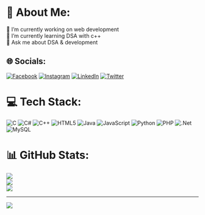 # 💫 About Me:
🔭 I’m currently working on  web development<br>🌱 I’m currently learning DSA with c++<br>💬 Ask me about DSA & development<br>


## 🌐 Socials:
[![Facebook](https://img.shields.io/badge/Facebook-%231877F2.svg?logo=Facebook&logoColor=white)](https://facebook.com/ashwini.deo.77) [![Instagram](https://img.shields.io/badge/Instagram-%23E4405F.svg?logo=Instagram&logoColor=white)](https://instagram.com/deo.ashwini) [![LinkedIn](https://img.shields.io/badge/LinkedIn-%230077B5.svg?logo=linkedin&logoColor=white)](https://linkedin.com/in/ashwini-deo-b36260227/) [![Twitter](https://img.shields.io/badge/Twitter-%231DA1F2.svg?logo=Twitter&logoColor=white)](https://twitter.com/@ASHWINIDEO80350) 

# 💻 Tech Stack:
![C](https://img.shields.io/badge/c-%2300599C.svg?style=for-the-badge&logo=c&logoColor=white) ![C#](https://img.shields.io/badge/c%23-%23239120.svg?style=for-the-badge&logo=c-sharp&logoColor=white) ![C++](https://img.shields.io/badge/c++-%2300599C.svg?style=for-the-badge&logo=c%2B%2B&logoColor=white) ![HTML5](https://img.shields.io/badge/html5-%23E34F26.svg?style=for-the-badge&logo=html5&logoColor=white) ![Java](https://img.shields.io/badge/java-%23ED8B00.svg?style=for-the-badge&logo=java&logoColor=white) ![JavaScript](https://img.shields.io/badge/javascript-%23323330.svg?style=for-the-badge&logo=javascript&logoColor=%23F7DF1E) ![Python](https://img.shields.io/badge/python-3670A0?style=for-the-badge&logo=python&logoColor=ffdd54) ![PHP](https://img.shields.io/badge/php-%23777BB4.svg?style=for-the-badge&logo=php&logoColor=white) ![.Net](https://img.shields.io/badge/.NET-5C2D91?style=for-the-badge&logo=.net&logoColor=white) ![MySQL](https://img.shields.io/badge/mysql-%2300f.svg?style=for-the-badge&logo=mysql&logoColor=white)
# 📊 GitHub Stats:
![](https://github-readme-stats.vercel.app/api?username=Ashwinideo77&theme=dark&hide_border=false&include_all_commits=true&count_private=false)<br/>
![](https://github-readme-streak-stats.herokuapp.com/?user=Ashwinideo77&theme=dark&hide_border=false)<br/>
![](https://github-readme-stats.vercel.app/api/top-langs/?username=Ashwinideo77&theme=dark&hide_border=false&include_all_commits=true&count_private=false&layout=compact)

---
[![](https://visitcount.itsvg.in/api?id=Ashwinideo77&icon=5&color=3)](https://visitcount.itsvg.in)

<!-- Proudly created with GPRM ( https://gprm.itsvg.in ) -->
